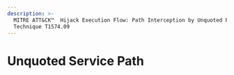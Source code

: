 ```yaml
---
description: >-
  MITRE ATT&CK™  Hijack Execution Flow: Path Interception by Unquoted Path  -
  Technique T1574.09
---
```


# Unquoted Service Path

